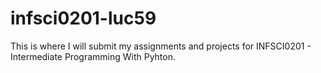# infsci0201-luc59
This is where I will submit my assignments and projects for INFSCI0201 - Intermediate Programming With Pyhton.
